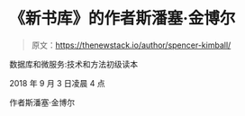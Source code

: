 # 《新书库》的作者斯潘塞·金博尔

> 原文：<https://thenewstack.io/author/spencer-kimball/>

数据库和微服务:技术和方法初级读本

2018 年 9 月 3 日凌晨 4 点

作者斯潘塞·金博尔